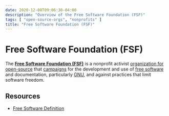 ```yaml
---
date: 2020-12-08T09:06:30-04:00
description: "Overview of the Free Software Foundation (FSF)"
tags: [ "open-source-orgs", "nonprofits" ]
title: "Free Software Foundation (FSF)"
---
```


# Free Software Foundation (FSF)

The [**Free Software Foundation (FSF)**](https://www.fsf.org/) is a nonprofit activist [organization for open-source](open-source-orgs.md) that [campaigns](https://www.fsf.org/campaigns) for the development and use of [free software](open-source-software.md) and documentation, particularly [GNU](https://www.gnu.org/), and against practices that limit software freedom.

## Resources

* [Free Software Definition](http://www.gnu.org/philosophy/free-sw.html)
